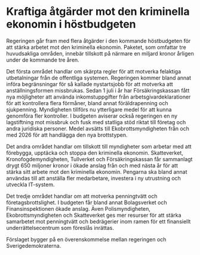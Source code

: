 # Kraftiga åtgärder mot den kriminella ekonomin i höstbudgeten

Regeringen går fram med flera åtgärder i den kommande höstbudgeten för att stärka arbetet mot den kriminella ekonomin. Paketet, som omfattar tre huvudsakliga områden, innebär tillskott på närmare en miljard kronor årligen under de kommande tre åren.

Det första området handlar om skärpta regler för att motverka felaktiga utbetalningar från de offentliga systemen. Regeringen kommer bland annat införa begränsningar för så kallade nystartsjobb för att motverka att anställningsformen missbrukas. Sedan 1 juli i år har Försäkringskassan fått nya möjligheter att använda inkomstuppgifter från arbetsgivardeklarationer för att kontrollera flera förmåner, bland annat föräldrapenning och sjukpenning. Myndigheten tillförs nu ytterligare medel för att kunna genomföra fler kontroller. I budgeten aviserar också regeringen en ny lagstiftning mot missbruk och fusk med statliga stöd riktat till företag och andra juridiska personer. Medel avsätts till Ekobrottsmyndigheten från och med 2026 för att handlägga den nya brottstypen.

Det andra området handlar om tillskott till myndigheter som arbetar med att förebygga, upptäcka och stoppa den kriminella ekonomin. Skatteverket, Kronofogdemyndigheten, Tullverket och Försäkringskassan får sammanlagt drygt 650 miljoner kronor i ökade anslag från och med nästa år för att stärka sitt arbete mot den kriminella ekonomin. Pengarna ska bland annat användas till att anställa fler medarbetare, investera i ny utrustning och utveckla IT-system.

Det tredje området handlar om att motverka penningtvätt och företagsbrottslighet. I budgeten får bland annat Bolagsverket och Finansinspektionen ökade anslag. Även Polismyndigheten, Ekobrottsmyndigheten och Skatteverket ges mer resurser för att stärka samarbetet mot penningtvätt och bedrägerier inom ramen för ett finansiellt underrättelsecentrum som föreslås inrättas.

Förslaget bygger på en överenskommelse mellan regeringen och Sverigedemokraterna.
